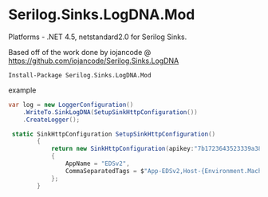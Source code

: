 # Serilog.Sinks.LogDNA.Mod
Platforms - .NET 4.5, netstandard2.0 for Serilog Sinks.

Based off of the work done by iojancode @ https://github.com/iojancode/Serilog.Sinks.LogDNA
```
Install-Package Serilog.Sinks.LogDNA.Mod
```

example
```c#
var log = new LoggerConfiguration()
    .WriteTo.SinkLogDNA(SetupSinkHttpConfiguration())
    .CreateLogger();

 static SinkHttpConfiguration SetupSinkHttpConfiguration()
        {
            return new SinkHttpConfiguration(apikey:"7b1723643523339a3872f2e56c52d741")
            {
                AppName = "EDSv2",
                CommaSeparatedTags = $"App-EDSv2,Host-{Environment.MachineName}"
            };
        }
```
